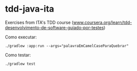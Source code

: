 # tdd-java-ita
Exercises from ITA's TDD course (www.coursera.org/learn/tdd-desenvolvimento-de-software-guiado-por-testes)

Como executar:
```shell
./gradlew :app:run --args="palavraEmCamelCaseParaQuebrar"
```

Como testar:
```shell
./gradlew test
```